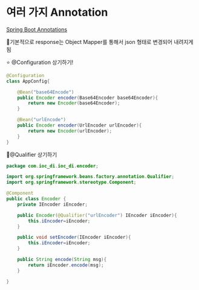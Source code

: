 # 여러 가지 Annotation

[Spring Boot Annotations](https://www.notion.so/9cde9e8eb8694cacb53fb6a54783ff31)

🌟기본적으로 response는 Object Mapper를 통해서 json 형태로 변경되어 내려지게 됨

⭐ @Configuration 상기하기!

```java
@Configuration
class AppConfig{

    @Bean("base64Encode")
    public Encoder encoder(Base64Encoder base64Encoder){
        return new Encoder(base64Encoder);
    }

    @Bean("urlEncode")
    public Encoder encoder(UrlEncoder urlEncoder){
        return new Encoder(urlEncoder);
    }
}
```

🌟@Qualifier 상기하기

```java
package com.ioc_di.ioc_di.encoder;

import org.springframework.beans.factory.annotation.Qualifier;
import org.springframework.stereotype.Component;

@Component
public class Encoder {
    private IEncoder iEncoder;

    public Encoder(@Qualifier("urlEncoder") IEncoder iEncoder){
        this.iEncoder=iEncoder;
    }

    public void setEncoder(IEncoder iEncoder){
        this.iEncoder=iEncoder;
    }

    public String encode(String msg){
        return iEncoder.encode(msg);
    }

}
```